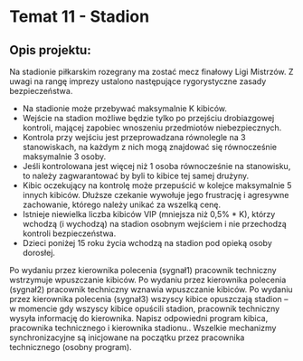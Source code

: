 
# Temat 11 - Stadion

## Opis projektu: 

Na stadionie piłkarskim rozegrany ma zostać mecz finałowy Ligi Mistrzów. Z uwagi na rangę imprezy ustalono następujące rygorystyczne zasady bezpieczeństwa.
* Na stadionie może przebywać maksymalnie K kibiców.
* Wejście na stadion możliwe będzie tylko po przejściu drobiazgowej kontroli, mającej zapobiec wnoszeniu przedmiotów niebezpiecznych.
* Kontrola przy wejściu jest przeprowadzana równolegle na 3 stanowiskach, na każdym z nich mogą znajdować się równocześnie maksymalnie 3 osoby.
* Jeśli kontrolowana jest więcej niż 1 osoba równocześnie na stanowisku, to należy zagwarantować by byli to kibice tej samej drużyny.
* Kibic oczekujący na kontrolę może przepuścić w kolejce maksymalnie 5 innych kibiców. Dłuższe czekanie wywołuje jego frustrację i agresywne zachowanie, którego należy unikać za wszelką cenę.
* Istnieje niewielka liczba kibiców VIP (mniejsza niż 0,5% * K), którzy wchodzą (i wychodzą) na stadion osobnym wejściem i nie przechodzą kontroli bezpieczeństwa.
* Dzieci poniżej 15 roku życia wchodzą na stadion pod opieką osoby dorosłej.

Po wydaniu przez kierownika polecenia (sygnał1) pracownik techniczny wstrzymuje wpuszczanie kibiców. Po wydaniu przez kierownika polecenia (sygnał2) pracownik techniczny wznawia wpuszczanie kibiców. Po wydaniu przez kierownika polecenia (sygnał3) wszyscy kibice opuszczają stadion – w momencie gdy wszyscy kibice opuścili stadion, pracownik techniczny wysyła informację do kierownika.
Napisz odpowiedni program kibica, pracownika technicznego i kierownika stadionu.. Wszelkie mechanizmy synchronizacyjne są inicjowane na początku przez pracownika technicznego (osobny program).
